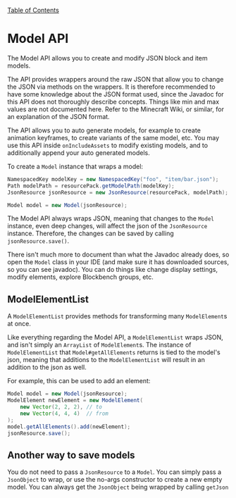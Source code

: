 [Table of Contents](../table_of_contents.md)

# Model API
The Model API allows you to create and modify JSON block and item models.

The API provides wrappers around the raw JSON that allow you to change the JSON
via methods on the wrappers. It is therefore recommended to have some knowledge
about the JSON format used, since the Javadoc for this API does not thoroughly
describe concepts. Things like min and max values are not documented here. Refer
to the Minecraft Wiki, or similar, for an explanation of the JSON format.

The API allows you to auto generate models, for example to create animation
keyframes, to create variants of the same model, etc. You may use this API
inside `onIncludeAssets` to modify existing models, and to additionally append
your auto generated models.

To create a `Model` instance that wraps a model:
```java
NamespacedKey modelKey = new NamespacedKey("foo", "item/bar.json");
Path modelPath = resourcePack.getModelPath(modelKey);
JsonResource jsonResource = new JsonResource(resourcePack, modelPath);

Model model = new Model(jsonResource);
```
The Model API always wraps JSON, meaning that changes to the `Model` instance,
even deep changes, will affect the json of the `JsonResource` instance.
Therefore, the changes can be saved by calling `jsonResource.save()`.

There isn't much more to document than what the Javadoc already does, so open
the `Model` class in your IDE (and make sure it has downloaded sources, so you
can see javadoc). You can do things like change display settings, modify
elements, explore Blockbench groups, etc.

## ModelElementList
A `ModelElementList` provides methods for transforming many `ModelElement`s at
once.

Like everything regarding the Model API, a `ModelElementList` wraps JSON, and
isn't simply an `ArrayList` of `ModelElement`s. The instance of
`ModelElementList` that `Model#getAllElements` returns is tied to the model's
json, meaning that additions to the `ModelElementList` will result in an
addition to the json as well.

For example, this can be used to add an element:
```java
Model model = new Model(jsonResource);
ModelElement newElement = new ModelElement(
    new Vector(2, 2, 2), // to
    new Vector(4, 4, 4)  // from
);
model.getAllElements().add(newElement);
jsonResource.save();
```

## Another way to save models
You do not need to pass a `JsonResource` to a `Model`. You can simply pass a
`JsonObject` to wrap, or use the no-args constructor to create a new empty
model. You can always get the `JsonObject` being wrapped by calling `getJson`